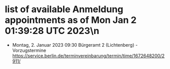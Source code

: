 # list of available Anmeldung appointments as of Mon Jan  2 01:39:28 UTC 2023\n
- Montag, 2. Januar 2023 09:30 Bürgeramt 2 (Lichtenberg) - Vorzugstermine https://service.berlin.de/terminvereinbarung/termin/time/1672648200/2911/
